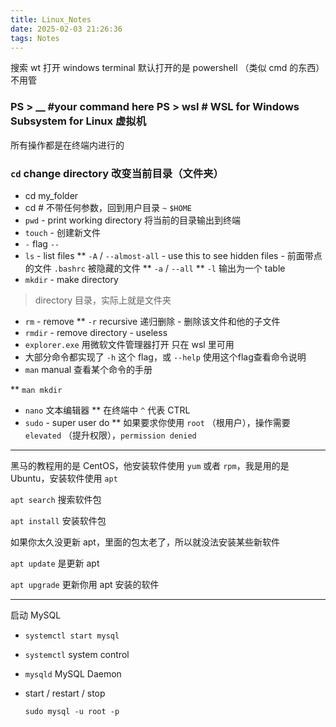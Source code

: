 ```yaml
---
title: Linux_Notes
date: 2025-02-03 21:26:36
tags: Notes
---
```


搜索 wt 打开 windows terminal 默认打开的是 powershell （类似 cmd 的东西） 不用管

### PS > __ #your command here PS > wsl # WSL for Windows Subsystem for Linux 虚拟机

所有操作都是在终端内进行的

### `cd` change directory 改变当前目录（文件夹）

- cd my_folder
- cd # 不带任何参数，回到用户目录 `~` `$HOME`
- `pwd` - print working directory 将当前的目录输出到终端
- `touch` - 创建新文件
- `-` flag  `--` 
- `ls` - list files ** `-A` / `--almost-all`  - use this to see hidden files - 前面带点的文件 `.bashrc` 被隐藏的文件 ** `-a` / `--all` ** `-l` 输出为一个 table
- `mkdir` - make directory

> directory 目录，实际上就是文件夹

- `rm` - remove ** `-r` recursive 递归删除 - 删除该文件和他的子文件
- `rmdir` - remove directory - useless
- `explorer.exe` 用微软文件管理器打开 只在 wsl 里可用
- 大部分命令都实现了 `-h` 这个 flag，或 `--help` 使用这个flag查看命令说明
- `man` manual 查看某个命令的手册

** `man mkdir`

- `nano` 文本编辑器 ** 在终端中 `^` 代表 CTRL
- `sudo` - super user do ** 如果要求你使用 `root` （根用户），操作需要 `elevated` （提升权限），`permission denied`

------

黑马的教程用的是 CentOS，他安装软件使用 `yum` 或者 `rpm`，我是用的是 Ubuntu，安装软件使用 `apt`

`apt search` 搜索软件包

`apt install` 安装软件包

如果你太久没更新 apt，里面的包太老了，所以就没法安装某些新软件

`apt update` 是更新 apt

`apt upgrade` 更新你用 apt 安装的软件

------

启动 MySQL

- `systemctl start mysql`
- `systemctl` system control
- `mysqld` MySQL Daemon 
- start / restart / stop

  `sudo mysql -u root -p `